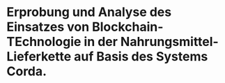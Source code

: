 # Erprobung und Analyse des Einsatzes von Blockchain-TEchnologie in der Nahrungsmittel-Lieferkette auf Basis des Systems Corda.